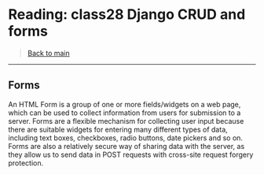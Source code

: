 # Reading: class28 Django CRUD and forms

> [Back to  main](./README.md)
---------------------------
## Forms 
An HTML Form is a group of one or more fields/widgets on a web page,
which can be used to collect information from users for submission to a server.
Forms are a flexible mechanism for collecting user input because there are suitable widgets for entering many different types of data, 
including text boxes, checkboxes, radio buttons, date pickers and so on.
Forms are also a relatively secure way of sharing data with the server, 
as they allow us to send data in POST requests with cross-site request forgery protection.